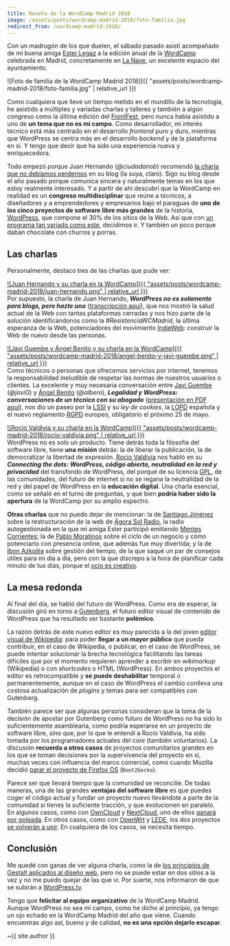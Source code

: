 ```yaml
---
title: Reseña de la WordCamp Madrid 2018
image: /assets/posts/wordcamp-madrid-2018/foto-familia.jpg
redirect_from: /wordcamp-madrid-2018/
---
```


Con un madrugón de los que duelen, el sábado pasado asistí acompañado de mi buena amiga [Ester Legaz][ester-legaz] a la edición anual de la [WordCamp][wordcamp-madrid-2018] celebrada en Madrid, concretamente en [La Nave][la-nave], un excelente espacio del ayuntamiento.

![Foto de familia de la WordCamp Madrid 2018]({{ "assets/posts/wordcamp-madrid-2018/foto-familia.jpg" | relative_url }})

Como cualquiera que lleve un tiempo metido en el mundillo de la tecnología, he asistido a múltiples y variadas charlas y talleres y también a algún congreso como la última edición del [FrontFest][frontfest], pero nunca había asistido a uno de **un tema que no es mi campo**. Como desarrollador, mi interés técnico está más centrado en el desarrollo _frontend_ puro y duro, mientras que WordPress se centra más en el desarrollo _backend_ y de la plataforma en sí. Y tengo que decir que ha sido una experiencia nueva y enriquecedora.

Todo empezó porque Juan Hernando (_@ciudadanob_) recomendó [la charla que no debíamos perdernos][ciudadanob-charla-que-no-te-debes-perder] en su blog (la suya, claro). Sigo su blog desde el año pasado porque comunica sincera y naturalmente temas en los que estoy realmente interesado. Y a partir de ahí descubrí que la WordCamp en realidad es un **congreso multidisciplinar** que reúne a técnicos, a diseñadores y a emprendedores y empresarios bajo el paraguas de **uno de los cinco proyectos de software libre más grandes** de la historia, [WordPress][wordpress-org], que compone el 30% de los sitios de la Web. Así que con [un programa tan variado como este][wordcamp-madrid-2018-programa], decidimos ir. Y también un poco porque daban chocolate con churros y porras.


## Las charlas

Personalmente, destaco tres de las charlas que pude ver:

[![Juan Hernando y su charla en la WordCamp]({{ "assets/posts/wordcamp-madrid-2018/juan-hernando.png" | relative_url }})][wcm18-juan-hernando]  
Por supuesto, la charla de Juan Hernando, **_WordPress no es solamente para blogs, pero hazte uno_** ([transcripción aquí][ciudadanob-charla-indieweb]), que nos mostró la salud actual de la Web con tantas plataformas cerradas y nos hizo parte de la solución identificándonos como la _#ResistenciaWCMadrid_, la última esperanza de la Web, potenciadores del movimiento [IndieWeb][indieweb]: construir la Web de nuevo desde las personas.

[![Javi Guembe y Ángel Benito y su charla en la WordCamp]({{ "assets/posts/wordcamp-madrid-2018/angel-benito-y-javi-guembe.png" | relative_url }})][wcm18-javi-guembe-ángel-benito]  
Como técnicos o personas que ofrecemos servicios por internet, tenemos la responsabilidad ineludible de respetar las normas de nuestros usuarios o clientes. La excelente y muy necesaria conversación entre [Javi Guembe][legalidad-y-wordpress-javig] (_@javiG_) y [Ángel Benito][legalidad-y-wordpress-albero] (_@albero_), **_Legalidad y WordPress: conversaciones de un técnico con su abogado_** ([presentación en PDF aquí][legalidad-y-wordpress-presentación]), nos dio un paseo por la [LSSI][wp-lssi] y su _ley de cookies_, la [LOPD][wp-lopd] española y el nuevo reglamento [RGPD][wp-rgpd] europeo, obligatorio el próximo 25 de mayo.

[![Rocío Valdivia y su charla en la WordCamp]({{ "assets/posts/wordcamp-madrid-2018/rocio-valdivia.png" | relative_url }})][wcm18-rocío-valdivia]  
WordPress no es solo un producto. Tiene detrás toda la filosofía del software libre, tiene **una misión** detrás: la de liberar la publicación, la de democratizar la libertad de expresión. [Rocío Valdivia][rocío-valdivia] nos habló en su **_Connecting the dots: WordPress, código abierto, neutralidad en la red y privacidad_** del transfondo de WordPress, del porqué de su licencia [GPL][wp-gpl], de las comunidades, del futuro de internet si no se regana la neutralidad de la red y del papel de WordPress en la **educación digital**. Una charla esencial, como se señaló en el turno de preguntas, y que bien **podría haber sido la apertura** de la WordCamp por su amplio espectro.

**Otras charlas** que no puedo dejar de mencionar: la de [Santiago Jiménez][wcm18-santiago-jiménez] sobre la restructuración de la web de [Ágora Sol Radio][ágora-sol-radio], la radio autogestionada en la que mi amiga Ester participó emitiendo [Mentes Corrientes][mentes-corrientes]; la de [Pablo Moratinos][wcm18-pablo-moratinos] sobre el ciclo de un negocio y cómo potenciarlo con presencia online, que además fue muy divertida; y la de [Ibon Azkoitia][wcm18-ibon-azkoitia] sobre gestión del tiempo, de la que saqué un par de consejos útiles para mi día a día, pero con la que discrepo a la hora de planificar cada minuto de tus días, porque el [ocio es creativo][ol-el-arte-y-la-ciencia-de-no-hacer-nada].


## La mesa redonda

Al final del día, se habló del futuro de WordPress. Como era de esperar, la discusión giró en torno a [Gutenberg][wordpress-org-gutenberg], el futuro editor visual de contenido de WordPress que ha resultado ser bastante **polémico**.

La razón detrás de este nuevo editor es muy parecida a la del joven [editor visual de Wikipedia][wp-visual-editor]: para poder **llegar a un mayor público** que pueda contribuir, en el caso de Wikipedia, o publicar, en el caso de WordPress, se puede intentar solucionar la brecha tecnológica facilitando las tareas difíciles que por el momento requieren aprender a escribir en _wikimarkup_ (Wikipedia) o con _shortcodes_ o HTML (WordPress). En ambos proyectos el editor es retrocompatible y **se puede deshabilitar** temporal o permanentemente, aunque en el caso de WordPress el cambio conlleva una costosa actualización de _plugins_ y temas para ser compatibles con Gutenberg.

También parece ser que algunas personas consideran que la toma de la decisión de apostar por Gutenberg como futuro de WordPress no ha sido lo suficientemente asamblearia, como podría esperarse en un proyecto de software libre, sino que, por lo que le entendí a Rocío Valdivia, ha sido tomada por los programadores actuales del _core_ (también voluntarios). La discusión **recuerda a otros casos** de proyectos comunitarios grandes en los que se toman decisiones por la supervivencia del proyecto en sí, muchas veces con influencia del marco comercial, como cuando Mozilla decidió [parar el proyecto de Firefox OS][techcrunch-firefox-os-development-stopped] (`Boot2Gecko`).

Parece ser que llevará tiempo que la comunidad se reconcilie. De todas maneras, una de las grandes **ventajas del software libre** es que puedes coger el código actual y fundar un proyecto nuevo llevándote a parte de la comunidad si tienes la suficiente tracción, y que evolucionen en paralelo. En algunos casos, como con [OwnCloud][owncloud] y [NextCloud][nextcloud], uno de ellos [ganará por goleada][nextcloud-wins]. En otros casos, como con [OpenWrt][openwrt] y [LEDE][lede], los dos proyectos [se volverán a unir][openwrt-lede-merge]. En cualquiera de los casos, se necesita tiempo.


## Conclusión

Me quedé con ganas de ver alguna charla, como la de [los principios de Gestalt aplicados al diseño web][wcm18-piccia-neri], pero no se puede estar en dos sitios a la vez y no me puedo quejar de las que vi. Por suerte, nos informaron de que se subirán a [WordPress.tv][wordpress-tv].

Tengo que **felicitar al equipo organizativo** de la WordCamp Madrid. Aunque WordPress no sea mi campo, como he dicho al principio, ya tengo un ojo echado en la WordCamp Madrid del año que viene. Cuando encuentras algo así, bueno y de calidad, **no es una opción dejarlo escapar**.

~{{ site.author }}



[ester-legaz]: https://esterlegazfotografia.com/ "Ester Legaz, fotógrafa profesional en Madrid"
[la-nave]: http://www.lanavemadrid.com/ "La Nave Madrid"
[frontfest]: https://frontfest.es/ "FrontFest"
[wordpress-org]: https://wordpress.org/ "WordPress, software libre para crear webs, blogs o aplicaciones"
[wordpress-tv]: https://wordpress.tv/language/spanishespanol/ "WordPress TV"

[wordcamp-madrid-2018]: https://2018.madrid.wordcamp.org/ "WordCamp Madrid 2018"
[wordcamp-madrid-2018-programa]: https://2018.madrid.wordcamp.org/programa/ "Programa de la WordCamp Madrid 2018"
[wcm18-juan-hernando]: https://2018.madrid.wordcamp.org/session/wordpress-no-es-solamente-para-blogs-pero-hazte-uno/ "WordPress no es solamente para blogs, pero hazte uno - WordCamp Madrid 2018"
[wcm18-javi-guembe-ángel-benito]: https://2018.madrid.wordcamp.org/session/legalidad-y-wordpress-conversaciones-de-un-tecnico-con-su-abogado/ "Legalidad y WordPress: conversaciones de un técnico con su abogado - WordCamp Madrid 2018"
[wcm18-rocío-valdivia]: https://2018.madrid.wordcamp.org/session/connecting-the-dots-wordpress-codigo-abierto-neutralidad-en-la-red-y-privacidad/ "Connecting the dots: WordPress, código abierto, neutralidad en la red y privacidad - WordCamp Madrid 2018"
[wcm18-santiago-jiménez]: https://2018.madrid.wordcamp.org/session/del-blog-a-la-red-de-podcasts/ "Del blog a la red de podcasts - WordCamp Madrid 2018"
[wcm18-pablo-moratinos]: https://2018.madrid.wordcamp.org/session/quimica-para-tu-negocio-br-cn-fi-ev-wp/ "Química para tu negocio: Br Cn Fi Pr + WP - WordCamp Madrid 2018"
[wcm18-ibon-azkoitia]: https://2018.madrid.wordcamp.org/session/como-tener-un-proyecto-paralelo-y-no-quedarte-sin-vida-social/ "Cómo tener un proyecto paralelo y no quedarte sin vida social - WordCamp Madrid 2018"
[wcm18-piccia-neri]: https://2018.madrid.wordcamp.org/session/una-introduccion-practica-a-los-principios-gestalt-aplicados-al-diseno-web/ "Crea una UI rompedora con los principios básicos de Gestalt aplicados a diseño web - WordCamp Madrid 2018"

[ciudadanob-charla-que-no-te-debes-perder]: https://ciudadanob.com/blog/2018/03/21/que-charla-no-te-debes-perder-en-la-wordcamp-madrid/ "Blog de ciudadanoB: Qué charla no te debes perder en la WordCamp Madrid"
[ciudadanob-charla-indieweb]: https://ciudadanob.com/blog/2018/04/21/wordpress-no-es-solamente-para-blogs-pero-hazte-uno/ "Blog de ciudadanoB: WordPress no es solamente para blogs, pero hazte uno"
[indieweb]: https://indieweb.org/ "IndieWeb, una alternativa centrada en la gente a la Web comporativa"

[legalidad-y-wordpress-albero]: https://www.normasdeinternet.com/ "Ángel Benito Rodero"
[legalidad-y-wordpress-javig]: https://javig.es/legalidad-y-wordpress-en-wordcamp-madrid-2018/ "Javier Guembe: Legalidad y WordPress, en WordCamp Madrid 2018"
[legalidad-y-wordpress-presentación]: https://javig.es/wp-content/uploads/2018/04/legalidad-y-WordPress-WCMadrid2018.pdf "Presentación en PDF de Legalidad y WordPress: conversaciones de un técnico con su abogado"
[wp-lssi]: https://es.wikipedia.org/wiki/LSSI "Ley de Servicios de la Sociedad de la Información - Wikipedia en español"
[wp-lopd]: https://es.wikipedia.org/wiki/LOPD "Ley Orgánica de Protección de Datos de Carácter Personal (España) - Wikipedia en español"
[wp-rgpd]: https://es.wikipedia.org/wiki/RGPD "Reglamento General de Protección de Datos - Wikipedia en español"

[rocío-valdivia]: https://rocio.blog/ "Rocío Valdivia, Community Wrangler at Automattic"
[wp-gpl]: https://es.wikipedia.org/wiki/GPL "GNU General Public License - Wikipedia en español"

[ágora-sol-radio]: https://www.agorasolradio.org/ "Ágora Sol Radio: radio libre, autogestionada y asamblearia"
[mentes-corrientes]: https://www.agorasolradio.org/podcast/mentescorrientes/ "Mentes Corrientes en Ágora Sol Radio"

[ol-el-arte-y-la-ciencia-de-no-hacer-nada]: https://openlibrary.org/books/OL26419048M/El_arte_y_la_ciencia_de_no_hacer_nada "El arte y la ciencia de no hacer nada: el cerebro tiene su propio piloto automático (2013, Clave Intelectual)"

[wordpress-org-gutenberg]: https://wordpress.org/gutenberg/ "Gutenberg, una nueva experiencia de publicación (en inglés)"
[wp-visual-editor]: https://es.wikipedia.org/wiki/Wikipedia:Editor_Visual "Editor visual de Wikipedia"
[techcrunch-firefox-os-development-stopped]: https://techcrunch.com/2015/12/08/mozilla-will-stop-developing-and-selling-firefox-os-smartphones/ "TechCrunch (en inglés): Mozilla dejará de desarrollar y vender smartphones Firefox OS"

[owncloud]: https://owncloud.org "OwnCloud: tu propia nube (en inglés)"
[nextcloud]: https://nextcloud.com "NextCloud: plataforma libre de almacenamiento y colaboración (en inglés)"
[nextcloud-wins]: https://civihosting.com/blog/nextcloud-vs-owncloud/ "NextCloud vs OwnCloud (en inglés)"
[openwrt]: https://openwrt.org "OpenWrt: liberación de routers (en inglés)"
[lede]: https://lede-project.org "LEDE project (redirige a OpenWRT)"
[openwrt-lede-merge]: https://forum.openwrt.org/viewtopic.php?id=72940 "Anuncio de la unificación de los proyectos OpenWrt y LEDE en el foro de OpenWrt (en inglés)"
